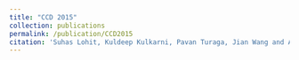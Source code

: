 ```yaml
---
title: "CCD 2015"
collection: publications
permalink: /publication/CCD2015
citation: 'Suhas Lohit, Kuldeep Kulkarni, Pavan Turaga, Jian Wang and Aswin Sankaranarayanan (2015). &quot;Reconstruction-free Inference on Compressive Measurements&quot; <i>CVPRW</i>. (Best Paper Award)' [PDF](http://openaccess.thecvf.com/content_cvpr_workshops_2015/W10/papers/Lohit_Reconstruction-Free_Inference_on_2015_CVPR_paper.pdf)
---
```


